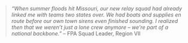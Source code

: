 > _“When summer floods hit Missouri, our new relay squad had already linked me with teams two states over. We had boats and supplies en route before our own town sirens even finished sounding. I realized then that we weren’t just a lone crew anymore – we’re part of a national backbone.”_ – FPA Squad Leader, Region VII